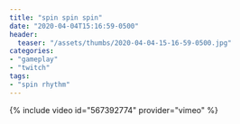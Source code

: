 ```yaml
---
title: "spin spin spin"
date: "2020-04-04T15:16:59-0500"
header:
  teaser: "/assets/thumbs/2020-04-04-15-16-59-0500.jpg"
categories:
- "gameplay"
- "twitch"
tags:
- "spin rhythm"
---
```

{% include video id="567392774" provider="vimeo" %}
